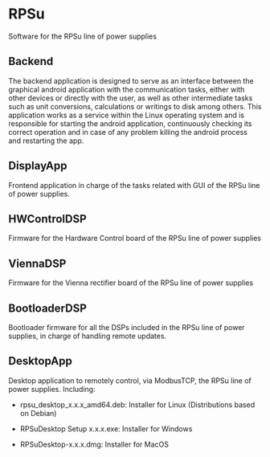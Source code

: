 # RPSu

Software for the RPSu line of power supplies

## Backend

The backend application is designed to serve as an interface between the graphical android application with the communication tasks, either with other devices or directly with the user, as well as other intermediate tasks such as unit conversions, calculations or writings to disk among others. This application works as a service within the Linux operating system and is responsible for starting the android application, continuously checking its correct operation and in case of any problem killing the android process and restarting the app.

## DisplayApp

Frontend application in charge of the tasks related with GUI of the RPSu line of power supplies.

## HWControlDSP

Firmware for the Hardware Control board of the RPSu line of power supplies

## ViennaDSP

Firmware for the Vienna rectifier board of the RPSu line of power supplies

## BootloaderDSP

Bootloader firmware for all the DSPs included in the RPSu line of power supplies, in charge of handling remote updates.

## DesktopApp

Desktop application to remotely control, via ModbusTCP, the RPSu line of power supplies.  Including:

- rpsu_desktop_x.x.x_amd64.deb: Installer for Linux (Distributions based on Debian)

- RPSuDesktop Setup x.x.x.exe: Installer for Windows  

- RPSuDesktop-x.x.x.dmg: Installer for MacOS